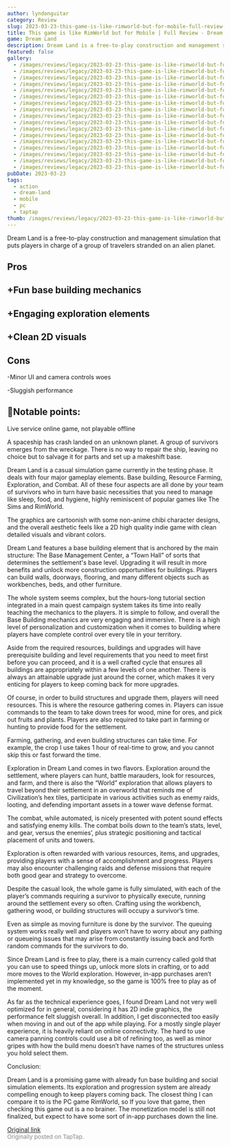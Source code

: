 ```yaml
---
author: lyndonguitar
category: Review
slug: 2023-03-23-this-game-is-like-rimworld-but-for-mobile-full-review-dream-land
title: This game is like RimWorld but for Mobile | Full Review - Dream Land
game: Dream Land
description: Dream Land is a free-to-play construction and management simulation that puts players in charge of a group of travelers stranded on an alien planet.
featured: false
gallery:
  - /images/reviews/legacy/2023-03-23-this-game-is-like-rimworld-but-for-mobile--full-review---dream-land-0.avif
  - /images/reviews/legacy/2023-03-23-this-game-is-like-rimworld-but-for-mobile--full-review---dream-land-1.avif
  - /images/reviews/legacy/2023-03-23-this-game-is-like-rimworld-but-for-mobile--full-review---dream-land-2.avif
  - /images/reviews/legacy/2023-03-23-this-game-is-like-rimworld-but-for-mobile--full-review---dream-land-3.avif
  - /images/reviews/legacy/2023-03-23-this-game-is-like-rimworld-but-for-mobile--full-review---dream-land-4.avif
  - /images/reviews/legacy/2023-03-23-this-game-is-like-rimworld-but-for-mobile--full-review---dream-land-5.avif
  - /images/reviews/legacy/2023-03-23-this-game-is-like-rimworld-but-for-mobile--full-review---dream-land-6.avif
  - /images/reviews/legacy/2023-03-23-this-game-is-like-rimworld-but-for-mobile--full-review---dream-land-7.avif
  - /images/reviews/legacy/2023-03-23-this-game-is-like-rimworld-but-for-mobile--full-review---dream-land-8.avif
  - /images/reviews/legacy/2023-03-23-this-game-is-like-rimworld-but-for-mobile--full-review---dream-land-9.avif
  - /images/reviews/legacy/2023-03-23-this-game-is-like-rimworld-but-for-mobile--full-review---dream-land-10.avif
  - /images/reviews/legacy/2023-03-23-this-game-is-like-rimworld-but-for-mobile--full-review---dream-land-11.avif
  - /images/reviews/legacy/2023-03-23-this-game-is-like-rimworld-but-for-mobile--full-review---dream-land-12.avif
  - /images/reviews/legacy/2023-03-23-this-game-is-like-rimworld-but-for-mobile--full-review---dream-land-13.avif
  - /images/reviews/legacy/2023-03-23-this-game-is-like-rimworld-but-for-mobile--full-review---dream-land-14.avif
  - /images/reviews/legacy/2023-03-23-this-game-is-like-rimworld-but-for-mobile--full-review---dream-land-15.avif
  - /images/reviews/legacy/2023-03-23-this-game-is-like-rimworld-but-for-mobile--full-review---dream-land-16.avif
pubDate: 2023-03-23
tags:
  - action
  - dream-land
  - mobile
  - pc
  - taptap
thumb: /images/reviews/legacy/2023-03-23-this-game-is-like-rimworld-but-for-mobile--full-review---dream-land-0.avif
---
```


Dream Land is a free-to-play construction and management simulation that puts players in charge of a group of travelers stranded on an alien planet.




## Pros



## +Fun base building mechanics


## +Engaging exploration elements


## +Clean 2D visuals




## Cons


-Minor UI and camera controls woes

-Sluggish performance


## 📝Notable points:

Live service online game, not playable offline

A spaceship has crash landed on an unknown planet. A group of survivors emerges from the wreckage. There is no way to repair the ship, leaving no choice but to salvage it for parts and set up a makeshift base.

Dream Land is a casual simulation game currently in the testing phase. It deals with four major gameplay elements. Base building, Resource Farming, Exploration, and Combat. All of these four aspects are all done by your team of survivors who in turn have basic necessities that you need to manage like sleep, food, and hygiene, highly reminiscent of popular games like The Sims and RimWorld.

The graphics are cartoonish with some non-anime chibi character designs, and the overall aesthetic feels like a 2D high quality indie game with clean detailed visuals and vibrant colors.

Dream Land features a base building element that is anchored by the main structure: The Base Management Center, a “Town Hall” of sorts that determines the settlement's base level. Upgrading it will result in more benefits and unlock more construction opportunities for buildings. Players can build walls, doorways, flooring, and many different objects such as workbenches, beds, and other furniture.

The whole system seems complex, but the hours-long tutorial section integrated in a main quest campaign system takes its time into really teaching the mechanics to the players. It is simple to follow, and overall the Base Building mechanics are very engaging and immersive. There is a high level of personalization and customization when it comes to building where players have complete control over every tile in your territory.

Aside from the required resources, buildings and upgrades will have prerequisite building and level requirements that you need to meet first before you can proceed, and it is a well crafted cycle that ensures all buildings are appropriately within a few levels of one another. There is always an attainable upgrade just around the corner, which makes it very enticing for players to keep coming back for more upgrades.

Of course, in order to build structures and upgrade them, players will need resources. This is where the resource gathering comes in. Players can issue commands to the team to take down trees for wood, mine for ores, and pick out fruits and plants. Players are also required to take part in farming or hunting to provide food for the settlement.

Farming, gathering, and even building structures can take time. For example, the crop I use takes 1 hour of real-time to grow, and you cannot skip this or fast forward the time.

Exploration in Dream Land comes in two flavors. Exploration around the settlement, where players can hunt, battle marauders, look for resources, and farm, and there is also the “World” exploration that allows players to travel beyond their settlement in an overworld that reminds me of Civilization’s hex tiles, participate in various activities such as enemy raids, looting, and defending important assets in a tower wave defense format.

The combat, while automated, is nicely presented with potent sound effects and satisfying enemy kills. The combat boils down to the team’s stats, level, and gear, versus the enemies’, plus strategic positioning and tactical placement of units and towers.

Exploration is often rewarded with various resources, items, and upgrades, providing players with a sense of accomplishment and progress. Players may also encounter challenging raids and defense missions that require both good gear and strategy to overcome.

Despite the casual look, the whole game is fully simulated, with each of the player’s commands requiring a survivor to physically execute, running around the settlement every so often. Crafting using the workbench, gathering wood, or building structures will occupy a survivor’s time.

Even as simple as moving furniture is done by the survivor. The queuing system works really well and players won’t have to worry about any pathing or queueing issues that may arise from constantly issuing back and forth random commands for the survivors to do.

Since Dream Land is free to play, there is a main currency called gold that you can use to speed things up, unlock more slots in crafting, or to add more moves to the World exploration. However, in-app purchases aren’t implemented yet in my knowledge, so the game is 100% free to play as of the moment.

As far as the technical experience goes, I found Dream Land not very well optimized for in general, considering it has 2D indie graphics, the performance felt sluggish overall. In addition, I get disconnected too easily when moving in and out of the app while playing. For a mostly single player experience, it is heavily reliant on online connectivity. The hard to use camera panning controls could use a bit of refining too, as well as minor gripes with how the build menu doesn’t have names of the structures unless you hold select them.

Conclusion:

Dream Land is a promising game with already fun base building and social simulation elements. Its exploration and progression system are already compelling enough to keep players coming back. The closest thing I can compare it to is the PC game RimWorld, so If you love that game, then checking this game out is a no brainer. The monetization model is still not finalized, but expect to have some sort of in-app purchases down the line.

[Original link](https://www.taptap.io/post/4873107)<br><span style="font-size: 0.95em; color: #888;">Originally posted on TapTap.</span>